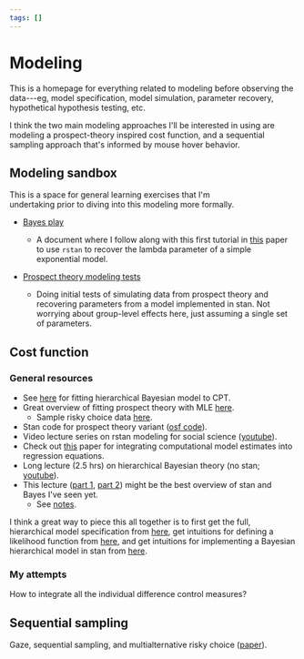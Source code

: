 ```yaml
---
tags: []
---
```

   
# Modeling   
   
This is a homepage for everything related to modeling before observing the   
data---eg, model specification, model simulation, parameter recovery,   
hypothetical hypothesis testing, etc.   
   
I think the two main modeling approaches I'll be interested in using are   
modeling a prospect-theory inspired cost function, and a sequential   
sampling approach that's informed by mouse hover behavior.    
   
## Modeling sandbox   
   
This is a space for general learning exercises that I'm    
undertaking prior to diving into this modeling more formally.   
   
* [Bayes play](./bayes-play.md)   
    * A document where I follow along with this first tutorial in [this](https://link.springer.com/article/10.3758/s13428-016-0746-9) paper to use `rstan` to recover the lambda parameter of a simple exponential model.   
   
* [Prospect theory modeling tests](./prospect-theory-modeling-tests.md)   
    * Doing initial tests of simulating data from prospect theory and recovering parameters from a model implemented in stan. Not worrying about group-level effects here, just assuming a single set of parameters.   
   
## Cost function   
   
### General resources   
   
* See [here](https://doi.org/10.1016/j.jmp.2010.08.006) for fitting hierarchical Bayesian model to CPT.   
* Great overview of fitting prospect theory with MLE [here](https://www.thegreatstatsby.com/posts/2021-03-08-ml-prospect/).   
    * Sample risky choice data [here](https://github.com/paulstillman/thegreatstatsby/blob/main/_posts/2021-03-08-ml-prospect/data_all_2021-01-08.csv).   
* Stan code for prospect theory variant ([osf code](https://osf.io/npd54)).   
* Video lecture series on rstan modeling for social science ([youtube](https://www.youtube.com/playlist?list=PLu77iLvsj_GNmWqDdX-26kZ56dCZqkzBO)).   
* Check out [this](https://www.biorxiv.org/content/biorxiv/early/2022/05/07/2020.10.09.333310.full.pdf) paper for integrating computational model estimates into regression equations.   
* Long lecture (2.5 hrs) on hierarchical Bayesian theory (no stan; [youtube](https://www.youtube.com/watch?v=qQFF4tPgeWI)).   
* This lecture ([part 1](https://www.youtube.com/watch?v=pHsuIaPbNbY), [part 2](https://www.youtube.com/watch?v=xWQpEAyI5s8)) might be the best overview of stan and Bayes I've seen yet.   
    * See [notes](./betancourt-bayes-notes.md).   
   
I think a great way to piece this all together is to first get the full, hierarchical model specification from [here](https://doi.org/10.1016/j.jmp.2010.08.006), get intuitions for defining a likelihood function from [here](https://www.thegreatstatsby.com/posts/2021-03-08-ml-prospect/), and get intuitions for implementing a Bayesian hierarchical model in stan from [here](https://www.youtube.com/watch?v=QqwCqPYbatA).   
   
### My attempts   
   
How to integrate all the individual difference control measures?   
   
   
## Sequential sampling   
   
Gaze, sequential sampling, and multialternative risky choice ([paper](https://journals.plos.org/ploscompbiol/article?id=10.1371/journal.pcbi.1010283)).